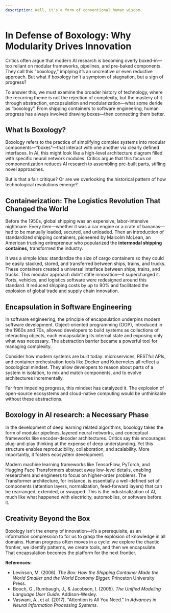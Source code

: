 ```yaml
---
description: Well, it's a form of conventional human wisdom.
---
```


# In Defense of Boxology: Why Modularity Drives Innovation

Critics often argue that modern AI research is becoming overly boxed-in—too reliant on modular frameworks, pipelines, and pre-baked components. They call this "boxology," implying it’s an uncreative or even reductive approach. But what if boxology isn't a symptom of stagnation, but a sign of progress?

To answer this, we must examine the broader history of technology, where the recurring theme is not the rejection of complexity, but the mastery of it through abstraction, encapsulation and modularization—what some deride as “boxology”. From shipping containers to software engineering, human progress has always involved drawing boxes—then connecting them better.

## What Is Boxology?

Boxology refers to the practice of simplifying complex systems into modular components—“boxes”—that interact with one another via clearly defined interfaces. In AI, this might look like a high-level architecture diagram filled with specific neural network modules. Critics argue that this focus on componentization reduces AI research to assembling pre-built parts, stifling novel approaches.

But is that a fair critique? Or are we overlooking the historical pattern of how technological revolutions emerge?

## Containerization: The Logistics Revolution That Changed the World

Before the 1950s, global shipping was an expensive, labor-intensive nightmare. Every item—whether it was a car engine or a crate of bananas—had to be manually loaded, secured, and unloaded. Then an introduction of standardized shipping containers, pioneered by Malcolm McLean, an American trucking entrepreneur who popularized the **intermodal shipping containes,** transformed the industry.

It was a simple idea: standardize the size of cargo containers so they could be easily stacked, stored, and transferred between ships, trains, and trucks. These containers created a universal interface between ships, trains, and trucks. This modular approach didn’t stifle innovation—it supercharged it. Ports, vehicles, and logistics software were redesigned around this standard. It reduced shipping costs by up to 90% and facilitated the explosion of global trade and supply chain innovation.

## Encapsulation in Software Engineering

In software engineering, the principle of encapsulation underpins modern software development. Object-oriented programming (OOP), introduced in the 1960s and 70s, allowed developers to build systems as collections of interacting objects, each encapsulating its internal state and exposing only what was necessary. The abstraction barrier became a powerful tool for managing complexity.

Consider how modern systems are built today: microservices, RESTful APIs, and container orchestration tools like Docker and Kubernetes all reflect a boxological mindset. They allow developers to reason about parts of a system in isolation, to mix and match components, and to evolve architectures incrementally.

Far from impeding progress, this mindset has catalyzed it. The explosion of open-source ecosystems and cloud-native computing would be unthinkable without these abstractions.&#x20;

## Boxology in AI research: a Necessary Phase

In the development of deep learning related algorithms, boxology takes the form of modular pipelines, layered neural networks, and conceptual frameworks like encoder-decoder architectures. Critics say this encourages plug-and-play thinking at the expense of deep understanding. Yet this structure enables reproducibility, collaboration, and scalability. More importantly, it fosters ecosystem development.

Modern machine learning frameworks like TensorFlow, PyTorch, and Hugging Face Transformers abstract away low-level details, enabling researchers and engineers to focus on higher-order problems. The Transformer architecture, for instance, is essentially a well-defined set of components (attention layers, normalization, feed-forward layers) that can be rearranged, extended, or swapped. This is the industrialization of AI, much like what happened with electricity, automobiles, or software before it.

## Creativity Beyond the Box

Boxology isn’t the enemy of innovation—it’s a prerequisite, as an information compression to for us to grasp the explosion of knowledge in all domains. Human progress often moves in a cycle: we explore the chaotic frontier, we identify patterns, we create tools, and then we encapsulate. That encapsulation becomes the platform for the next frontier.

**References:**

* Levinson, M. (2006). _The Box: How the Shipping Container Made the World Smaller and the World Economy Bigger._ Princeton University Press.
* Booch, G., Rumbaugh, J., & Jacobson, I. (2005). _The Unified Modeling Language User Guide._ Addison-Wesley.
* Vaswani, A., et al. (2017). "Attention is All You Need." In _Advances in Neural Information Processing Systems_.
